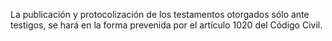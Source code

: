 La publicación y protocolización de los testamentos otorgados sólo ante testigos, se hará en la forma prevenida por el artículo 1020 del Código Civil.